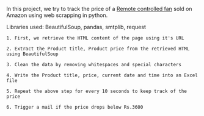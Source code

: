 In this project, we try to track the price of a [Remote controlled fan](https://www.amazon.in/dp/B077XRGKCZ/ref=twister_B08CNGNJ66?_encoding=UTF8&psc=1) sold on Amazon using web scrapping in python.

Libraries used: BeautifulSoup, pandas, smtplib, request

	1. First, we retrieve the HTML content of the page using it's URL
  
	2. Extract the Product title, Product price from the retrieved HTML using BeautifulSoup
  
	3. Clean the data by removing whitespaces and special characters 
  
	4. Write the Product title, price, current date and time into an Excel file
  
	5. Repeat the above step for every 10 seconds to keep track of the price
  
	6. Trigger a mail if the price drops below Rs.3600

